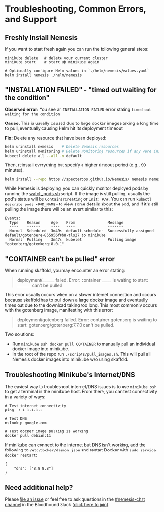 # Troubleshooting, Common Errors, and Support
## Freshly Install Nemesis
If you want to start fresh again you can run the following general steps:
```
minikube delete   # delete your current cluster
minikube start    # start up minikube again

# Optionally configure Helm values in `./helm/nemesis/values.yaml`
helm install nemesis ./helm/nemesis
```

## "INSTALLATION FAILED" - "timed out waiting for the condition"
**Observed error:** You see an `INSTALLATION FAILED` error stating `timed out waiting for the condition`

**Cause:** This is usually caused due to large docker images taking a long time to pull, eventually causing Helm hit its deployment timeout.

**Fix:** Delete any resource that have been deployed:
```bash
helm uninstall nemesis    # Delete Nemesis resources
helm uninstall monitoring # Delete Monitoring resources if any were installed
kubectl delete all --all -n default
```

Then, reinstall everything but specify a higher timeout period (e.g., 90 minutes).
```bash
helm install --repo https://specterops.github.io/Nemesis/ nemesis nemesis --timeout '90m'`
```

While Nemesis is deploying, you can quickly monitor deployed pods by running the [watch_pods.sh](https://github.com/SpecterOps/Nemesis/blob/main/scripts/watch_pods.sh) script. If the image is still pulling, usually the pod's status will be `ContainerCreating` or `Init: #/#`.  You can run `kubectl describe pods <POD_NAME>` to view some details about the pod, and if it's still pulling the image there will be an event similar to this:
```
Events:
  Type    Reason     Age    From               Message
  ----    ------     ----   ----               -------
  Normal  Scheduled  3m49s  default-scheduler  Successfully assigned default/gotenberg-855956f8b8-tls27 to minikube
  Normal  Pulling    3m47s  kubelet            Pulling image "gotenberg/gotenberg:8.0.1"
```

## "CONTAINER can't be pulled" error
When running skaffold, you may encounter an error stating:
> deployment/______ failed. Error: container _____ is waiting to start: _______ can't be pulled

This error usually occurs when on a slower internet connection and occurs because skaffold has to pull down a large docker image and eventually times out due to the download taking too long. This most commonly occurs with the gotenberg image, manifesting with this error:
> deployment/gotenberg failed. Error: container gotenberg is waiting to start: gotenberg/gotenberg:7.7.0 can't be pulled.

Two solutions:
* Run `minikube ssh docker pull CONTAINER` to manually pull an individual docker image into minikube.
* In the root of the repo run `./scripts/pull_images.sh`. This will pull all Nemesis docker images into minikube w/o using skaffold.

## Troubleshooting Minikube's Internet/DNS
The easiest way to troubleshoot internet/DNS issues is to use `minikube ssh` to get a terminal in the minikube host. From there, you can test connectivity in a variety of ways:
```
# Test internet connectivity
ping -c 1 1.1.1.1

# Test DNS
nslookup google.com

# Test docker image pulling is working
docker pull debian:11
```

If minikube can connect to the internet but DNS isn't working, add the following to `/etc/docker/daemon.json` and restart Docker with `sudo service docker restart`:
```
{
    "dns": ["8.8.8.8"]
}
```



## Need additional help?
Please [file an issue](https://github.com/SpecterOps/Nemesis/issues) or feel free to ask questions in the [#nemesis-chat channel](https://bloodhoundhq.slack.com/archives/C05KN15CCGP) in the Bloodhound Slack ([click here to join](https://ghst.ly/BHSlack)).
